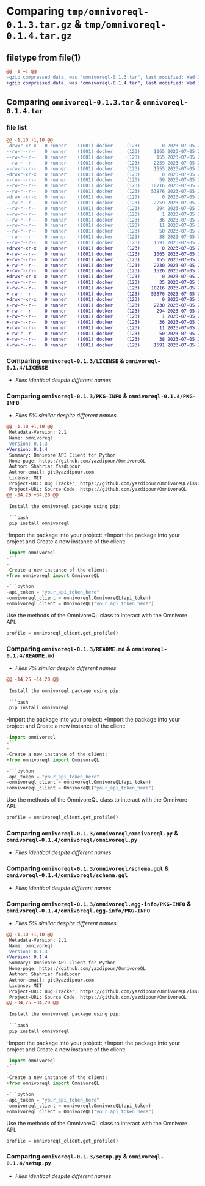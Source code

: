 # Comparing `tmp/omnivoreql-0.1.3.tar.gz` & `tmp/omnivoreql-0.1.4.tar.gz`

## filetype from file(1)

```diff
@@ -1 +1 @@
-gzip compressed data, was "omnivoreql-0.1.3.tar", last modified: Wed Jul  5 22:24:29 2023, max compression
+gzip compressed data, was "omnivoreql-0.1.4.tar", last modified: Wed Jul  5 23:37:46 2023, max compression
```

## Comparing `omnivoreql-0.1.3.tar` & `omnivoreql-0.1.4.tar`

### file list

```diff
@@ -1,18 +1,18 @@
-drwxr-xr-x   0 runner    (1001) docker     (123)        0 2023-07-05 22:24:29.312725 omnivoreql-0.1.3/
--rw-r--r--   0 runner    (1001) docker     (123)     1065 2023-07-05 22:24:24.000000 omnivoreql-0.1.3/LICENSE
--rw-r--r--   0 runner    (1001) docker     (123)      155 2023-07-05 22:24:24.000000 omnivoreql-0.1.3/MANIFEST.in
--rw-r--r--   0 runner    (1001) docker     (123)     2259 2023-07-05 22:24:29.312725 omnivoreql-0.1.3/PKG-INFO
--rw-r--r--   0 runner    (1001) docker     (123)     1555 2023-07-05 22:24:24.000000 omnivoreql-0.1.3/README.md
-drwxr-xr-x   0 runner    (1001) docker     (123)        0 2023-07-05 22:24:29.312725 omnivoreql-0.1.3/omnivoreql/
--rw-r--r--   0 runner    (1001) docker     (123)       59 2023-07-05 22:24:24.000000 omnivoreql-0.1.3/omnivoreql/__init__,py
--rw-r--r--   0 runner    (1001) docker     (123)    10216 2023-07-05 22:24:24.000000 omnivoreql-0.1.3/omnivoreql/omnivoreql.py
--rw-r--r--   0 runner    (1001) docker     (123)    53876 2023-07-05 22:24:24.000000 omnivoreql-0.1.3/omnivoreql/schema.gql
-drwxr-xr-x   0 runner    (1001) docker     (123)        0 2023-07-05 22:24:29.312725 omnivoreql-0.1.3/omnivoreql.egg-info/
--rw-r--r--   0 runner    (1001) docker     (123)     2259 2023-07-05 22:24:29.000000 omnivoreql-0.1.3/omnivoreql.egg-info/PKG-INFO
--rw-r--r--   0 runner    (1001) docker     (123)      294 2023-07-05 22:24:29.000000 omnivoreql-0.1.3/omnivoreql.egg-info/SOURCES.txt
--rw-r--r--   0 runner    (1001) docker     (123)        1 2023-07-05 22:24:29.000000 omnivoreql-0.1.3/omnivoreql.egg-info/dependency_links.txt
--rw-r--r--   0 runner    (1001) docker     (123)       36 2023-07-05 22:24:29.000000 omnivoreql-0.1.3/omnivoreql.egg-info/requires.txt
--rw-r--r--   0 runner    (1001) docker     (123)       11 2023-07-05 22:24:29.000000 omnivoreql-0.1.3/omnivoreql.egg-info/top_level.txt
--rw-r--r--   0 runner    (1001) docker     (123)       50 2023-07-05 22:24:24.000000 omnivoreql-0.1.3/requirements.txt
--rw-r--r--   0 runner    (1001) docker     (123)       38 2023-07-05 22:24:29.312725 omnivoreql-0.1.3/setup.cfg
--rw-r--r--   0 runner    (1001) docker     (123)     1591 2023-07-05 22:24:24.000000 omnivoreql-0.1.3/setup.py
+drwxr-xr-x   0 runner    (1001) docker     (123)        0 2023-07-05 23:37:46.253011 omnivoreql-0.1.4/
+-rw-r--r--   0 runner    (1001) docker     (123)     1065 2023-07-05 23:37:37.000000 omnivoreql-0.1.4/LICENSE
+-rw-r--r--   0 runner    (1001) docker     (123)      155 2023-07-05 23:37:37.000000 omnivoreql-0.1.4/MANIFEST.in
+-rw-r--r--   0 runner    (1001) docker     (123)     2230 2023-07-05 23:37:46.253011 omnivoreql-0.1.4/PKG-INFO
+-rw-r--r--   0 runner    (1001) docker     (123)     1526 2023-07-05 23:37:37.000000 omnivoreql-0.1.4/README.md
+drwxr-xr-x   0 runner    (1001) docker     (123)        0 2023-07-05 23:37:46.249011 omnivoreql-0.1.4/omnivoreql/
+-rw-r--r--   0 runner    (1001) docker     (123)       35 2023-07-05 23:37:37.000000 omnivoreql-0.1.4/omnivoreql/__init__,py
+-rw-r--r--   0 runner    (1001) docker     (123)    10216 2023-07-05 23:37:37.000000 omnivoreql-0.1.4/omnivoreql/omnivoreql.py
+-rw-r--r--   0 runner    (1001) docker     (123)    53876 2023-07-05 23:37:37.000000 omnivoreql-0.1.4/omnivoreql/schema.gql
+drwxr-xr-x   0 runner    (1001) docker     (123)        0 2023-07-05 23:37:46.249011 omnivoreql-0.1.4/omnivoreql.egg-info/
+-rw-r--r--   0 runner    (1001) docker     (123)     2230 2023-07-05 23:37:46.000000 omnivoreql-0.1.4/omnivoreql.egg-info/PKG-INFO
+-rw-r--r--   0 runner    (1001) docker     (123)      294 2023-07-05 23:37:46.000000 omnivoreql-0.1.4/omnivoreql.egg-info/SOURCES.txt
+-rw-r--r--   0 runner    (1001) docker     (123)        1 2023-07-05 23:37:46.000000 omnivoreql-0.1.4/omnivoreql.egg-info/dependency_links.txt
+-rw-r--r--   0 runner    (1001) docker     (123)       36 2023-07-05 23:37:46.000000 omnivoreql-0.1.4/omnivoreql.egg-info/requires.txt
+-rw-r--r--   0 runner    (1001) docker     (123)       11 2023-07-05 23:37:46.000000 omnivoreql-0.1.4/omnivoreql.egg-info/top_level.txt
+-rw-r--r--   0 runner    (1001) docker     (123)       50 2023-07-05 23:37:37.000000 omnivoreql-0.1.4/requirements.txt
+-rw-r--r--   0 runner    (1001) docker     (123)       38 2023-07-05 23:37:46.253011 omnivoreql-0.1.4/setup.cfg
+-rw-r--r--   0 runner    (1001) docker     (123)     1591 2023-07-05 23:37:37.000000 omnivoreql-0.1.4/setup.py
```

### Comparing `omnivoreql-0.1.3/LICENSE` & `omnivoreql-0.1.4/LICENSE`

 * *Files identical despite different names*

### Comparing `omnivoreql-0.1.3/PKG-INFO` & `omnivoreql-0.1.4/PKG-INFO`

 * *Files 5% similar despite different names*

```diff
@@ -1,10 +1,10 @@
 Metadata-Version: 2.1
 Name: omnivoreql
-Version: 0.1.3
+Version: 0.1.4
 Summary: Omnivore API Client for Python
 Home-page: https://github.com/yazdipour/OmnivoreQL
 Author: Shahriar Yazdipour
 Author-email: git@yazdipour.com
 License: MIT
 Project-URL: Bug Tracker, https://github.com/yazdipour/OmnivoreQL/issues
 Project-URL: Source Code, https://github.com/yazdipour/OmnivoreQL
@@ -34,25 +34,20 @@
 
 Install the omnivoreql package using pip:
 
 ```bash
 pip install omnivoreql
 ```
 
-Import the package into your project:
+Import the package into your project and Create a new instance of the client:
 
 ```python
-import omnivoreql
-```
-
-Create a new instance of the client:
+from omnivoreql import OmnivoreQL
 
-```python
-api_token = "your_api_token_here"
-omnivoreql_client = omnivoreql.OmnivoreQL(api_token)
+omnivoreql_client = OmnivoreQL("your_api_token_here")
 ```
 
 Use the methods of the OmnivoreQL class to interact with the Omnivore API. 
 
 ```python
 profile = omnivoreql_client.get_profile()
```

### Comparing `omnivoreql-0.1.3/README.md` & `omnivoreql-0.1.4/README.md`

 * *Files 7% similar despite different names*

```diff
@@ -14,25 +14,20 @@
 
 Install the omnivoreql package using pip:
 
 ```bash
 pip install omnivoreql
 ```
 
-Import the package into your project:
+Import the package into your project and Create a new instance of the client:
 
 ```python
-import omnivoreql
-```
-
-Create a new instance of the client:
+from omnivoreql import OmnivoreQL
 
-```python
-api_token = "your_api_token_here"
-omnivoreql_client = omnivoreql.OmnivoreQL(api_token)
+omnivoreql_client = OmnivoreQL("your_api_token_here")
 ```
 
 Use the methods of the OmnivoreQL class to interact with the Omnivore API. 
 
 ```python
 profile = omnivoreql_client.get_profile()
```

### Comparing `omnivoreql-0.1.3/omnivoreql/omnivoreql.py` & `omnivoreql-0.1.4/omnivoreql/omnivoreql.py`

 * *Files identical despite different names*

### Comparing `omnivoreql-0.1.3/omnivoreql/schema.gql` & `omnivoreql-0.1.4/omnivoreql/schema.gql`

 * *Files identical despite different names*

### Comparing `omnivoreql-0.1.3/omnivoreql.egg-info/PKG-INFO` & `omnivoreql-0.1.4/omnivoreql.egg-info/PKG-INFO`

 * *Files 5% similar despite different names*

```diff
@@ -1,10 +1,10 @@
 Metadata-Version: 2.1
 Name: omnivoreql
-Version: 0.1.3
+Version: 0.1.4
 Summary: Omnivore API Client for Python
 Home-page: https://github.com/yazdipour/OmnivoreQL
 Author: Shahriar Yazdipour
 Author-email: git@yazdipour.com
 License: MIT
 Project-URL: Bug Tracker, https://github.com/yazdipour/OmnivoreQL/issues
 Project-URL: Source Code, https://github.com/yazdipour/OmnivoreQL
@@ -34,25 +34,20 @@
 
 Install the omnivoreql package using pip:
 
 ```bash
 pip install omnivoreql
 ```
 
-Import the package into your project:
+Import the package into your project and Create a new instance of the client:
 
 ```python
-import omnivoreql
-```
-
-Create a new instance of the client:
+from omnivoreql import OmnivoreQL
 
-```python
-api_token = "your_api_token_here"
-omnivoreql_client = omnivoreql.OmnivoreQL(api_token)
+omnivoreql_client = OmnivoreQL("your_api_token_here")
 ```
 
 Use the methods of the OmnivoreQL class to interact with the Omnivore API. 
 
 ```python
 profile = omnivoreql_client.get_profile()
```

### Comparing `omnivoreql-0.1.3/setup.py` & `omnivoreql-0.1.4/setup.py`

 * *Files identical despite different names*

